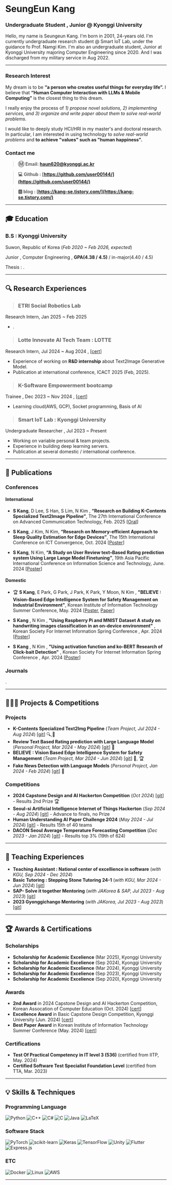 # SeungEun Kang

### Undergraduate Student , Junior @ Kyonggi University

Hello, my name is Seungeun Kang. I'm born in 2001, 24-years old. I'm currently undergraduate research student @ Smart IoT Lab, under the guidance fo Prof. Namgi Kim. I'm also an undergraduate student, Junior at Kyonggi University majoring Computer Engineering since 2020. And I was discharged from my military service in Aug 2022.

---

### Research Interest

My dream is to be **“a person who creates useful things for everyday life”.**
I believe that **“Human Computer Interaction with LLMs & Mobile Computing”** is the closest thing to this dream.

I really enjoy the process of *1) propose novel solutions, 2) implementing services, and 3) organize and write paper about them to solve real-world problems.*

I would like to deeply study HCI/HRI in my master's and doctoral research. In particular, I am interested in using technology to *solve real-world problems* and **to achieve "values" such as "human happiness".** 

### Contact me

> **Ⓜ️ Email:  [haun620@kyonggi.ac.kr](mailto://haun620@kyonggi.ac.kr)**

> **💻 Github : [https://github.com/user00144/](https://github.com/user00144/)**

> **🅱️ blog : [https://kang-se.tistory.com/](https://kang-se.tistory.com/)**

---

## 🎓 Education

### B.S : Kyonggi University

  Suwon, Republic of Korea (*Feb 2020 ~ Feb 2026, expected*)

  Junior , Computer Engineering , **GPA(4.38 / 4.5)**  / in-major(4.40 / 4.5)

  Thesis :  .

---

## 🔍 Research Experiences

> ### ETRI Social Robotics Lab
Research Intern, Jan 2025 ~ Feb 2025
- .

> ### Lotte Innovate AI Tech Team : LOTTE
Research Intern, Jul 2024 ~ Aug 2024 , [[cert](https://drive.google.com/file/d/132eycpiHTdGXByOB5v8aXGL4epZPbzsl/view?usp=sharing)]
- Experience of working on **R&D internship** about Text2Image Generative Model.
- Publication at international conference, ICACT 2025 (Feb, 2025).

> ### K-Software Empowerment bootcamp
Trainee , Dec 2023 ~ Nov 2024 , [[cert](https://drive.google.com/file/d/1FtNgMdNTGpfcQvrChKSklX2go0u1N4gg/view?usp=share_link)]
- Learning cloud(AWS, GCP), Socket programming, Basis of AI

> ### Smart IoT Lab : Kyonggi University
Undergraduate Researcher , Jul 2023 ~ Present
- Working on variable personal & team projects.
- Experience in building deep learning servers.
- Publication at several domestic / international conference.

---

## 📄 Publications

### Conferences

#### International

- **S Kang**, D Lee, S Han, S Lim, N Kim , **“Research on Building K-Contents Specialized Text2Image Pipeline”**, The 27th International Conference on Advanced Communication Technology, Feb. 2025 [[Oral](https://drive.google.com/file/d/1_8JPe2APRXO1FrJSN4mwT1UjvliUPju4/view?usp=sharing)]

- **S Kang**, J Kim, N Kim, **“Research on Memory-efficient Approach to Sleep Quality Estimation for Edge Devices”**, The 15th International Conference on ICT Convergence, Oct. 2024 [[Poster](https://drive.google.com/file/d/1B182B7Tv0vpCtG4L2q94V1-W6TtkZFuw/view?usp=sharing)]

- **S Kang**, N Kim, **“A Study on User Review text–Based Rating prediction system Using Large Lange Model Finetuning”**, 19th Asia Pacific International Conference on Information Science and Technology, June. 2024 [[Poster](https://drive.google.com/file/d/1YLVw6sgjBlaHF4Yyy-IJ7M1FGBALVMTF/view?usp=share_link)]

#### Domestic

- 🏆 **S Kang**, E Park, G Park, J Park, K Park, Y Moon, N Kim , **"BELIEVE : Vision-Based Edge Intelligence System for Safety Management on Industrial Environment"**, Korean Institute of Information Technology Summer Conference, May. 2024 [[Poster](https://drive.google.com/file/d/1HCnWueAUo6fVNVpQvq6ZnHvBQBef_QdA/view?usp=sharing), [Paper](https://www.dbpia.co.kr/journal/articleDetail?nodeId=NODE11825606)]

- **S Kang** , N Kim , **"Using Raspberry Pi and MNIST Dataset A study on handwriting images classification in an on-device environment"** , Korean Society For Internet Information Spring Conference , Apr. 2024 [[Poster](https://drive.google.com/file/d/1BgcvG3kA7U0VI-KQzcHYQqIPO5ovPm3L/view?usp=drive_link)]

- **S Kang** , N Kim , **"Using activation function and ko-BERT Research of Click-bait Detection"** , Korean Society For Internet Information Spring Conference , Apr. 2024 [[Poster](https://drive.google.com/file/d/115gUfmaNk2R9EhooOPKCI5HhTQLJC9ps/view?usp=drive_link)]



### Journals

.

---

## 👨🏻‍💻 Projects & Competitions

### Projects
- **K-Contents Specialized Text2Img Pipeline** (*Team Project, Jul 2024 - Aug 2024*) [[git](https://github.com/user00144/kor_sd)] 🔍,📄 
- **Review Text Based Rating prediction with Large Language Model** (*Personal Project, Mar 2024 - May 2024*) [[git](https://github.com/user00144/rating_prediction_LLM)] 📄
- **BELIEVE : Vision Based Edge Intelligence System for Safety Management** (*Team Project, Mar 2024 - Jun 2024*) [[git](https://github.com/user00144/basic_capstone_BELIEVE_ai_server)] 📄, 🏆
- **Fake News Detection with Language Models** (*Personal Project, Jan 2024 - Feb 2024*) [[git](https://github.com/user00144/fake_news_detection)] 📄

### Competitions
- **2024 Capstone Design and AI Hackerton Competition** (*Oct 2024*) [[git](https://github.com/user00144/deeptector)] - Results 2nd Prize 🏆
- **Seoul-si Artificial Intelligence Internet of Things Hackerton** (*Sep 2024 - Aug 2024*) [[git](https://github.com/user00144/seoul_AIoT_hack)] - Advance to finals, no Prize
- **Human Understanding AI Paper Challenge 2024** (*May 2024 - Jul 2024*) [[git](https://github.com/user00144/2024_ETRI_competition)] - Results 15th of 40 teams
- **DACON Seoul Average Temperature Forecasting Competition** (*Dec 2023 - Jan 2024*) [[git](https://github.com/user00144/dacon_seoul_hack)] - Results top 3% (19th of 624)




---

## 💯 Teaching Experiences

- **Teaching Assistant : National center of excellience in software** (*with KGU, Sep 2024 - Dec 2024*)
- **Basic Tutoring : Stepping Stone Tutoring 24-1** (*with KGU, Mar 2024 - Jun 2024*) [[git](https://github.com/user00144/teachingexp_repo/tree/main/tutor_2024)]
- **SAP- Solve it together Mentoring** (*with JAKorea & SAP, Jul 2023 - Aug 2023*) [[git](https://github.com/user00144/teachingexp_repo/tree/main/SAP)]
- **2023 Gyonggichango Mentoring** (*with JAKorea, Jul 2023 - Aug 2023*) [[git](https://github.com/user00144/teachingexp_repo/tree/main/2023_Gyonggichango)]

---

## 🏆 Awards & Certifications

### Scholarships

- **Scholarship for Academic Excelience** (Mar 2025), Kyonggi University
- **Scholarship for Academic Excelience** (Sep 2024), Kyonggi University
- **Scholarship for Academic Excelience** (Mar 2024), Kyonggi University
- **Scholarship for Academic Excelience** (Sep 2023), Kyonggi University
- **Scholarship for Academic Excelience** (Sep 2020), Kyonggi University



### Awards

- **2nd Award** in 2024 Capstone Design and AI Hackerton Competition, Korean Assocation of Computer Education (Oct. 2024) [[cert](https://drive.google.com/file/d/1BOO_99Dtd_jiV4280dH8FQQM72KtVSuw/view?usp=share_link)] 
- **Excellence Award** in Basic Capstone Design Competition, Kyonggi University (Jun. 2024) [[cert](https://drive.google.com/file/d/1GpCDSyqRyuQ1e7MTC0a2cs0fOk8CWM4X/view?usp=share_link)]
- **Best Paper Award** in Korean Institute of Information Technology Summer Conference (May. 2024) [[cert](https://drive.google.com/file/d/1NDDaFbSefAQRaKR0wxwmUDGoHEc608_h/view?usp=share_link)]

### Certifications

- **Test Of Practical Competency in IT level 3 (536)** (certified from IITP, May. 2024)
- **Certified Software Test Specialist Foundation Level** (certified from TTA, Mar. 2023)


---

## 💡 Skills & Techniques

### Programming Language

![Python](https://img.shields.io/badge/python-3670A0?style=for-the-badge&logo=python&logoColor=ffdd54)
![C++](https://img.shields.io/badge/c++-%2300599C.svg?style=for-the-badge&logo=c%2B%2B&logoColor=white)
![C#](https://img.shields.io/badge/c%23-%23239120.svg?style=for-the-badge&logo=csharp&logoColor=white)
![C](https://img.shields.io/badge/c-%2300599C.svg?style=for-the-badge&logo=c&logoColor=white)
![Java](https://img.shields.io/badge/java-%23ED8B00.svg?style=for-the-badge&logo=openjdk&logoColor=white)
![LaTeX](https://img.shields.io/badge/latex-%23008080.svg?style=for-the-badge&logo=latex&logoColor=white)

### Software Stack

![PyTorch](https://img.shields.io/badge/PyTorch-%23EE4C2C.svg?style=for-the-badge&logo=PyTorch&logoColor=white)
![scikit-learn](https://img.shields.io/badge/scikit--learn-%23F7931E.svg?style=for-the-badge&logo=scikit-learn&logoColor=white)
![Keras](https://img.shields.io/badge/Keras-%23D00000.svg?style=for-the-badge&logo=Keras&logoColor=white)
![TensorFlow](https://img.shields.io/badge/TensorFlow-%23FF6F00.svg?style=for-the-badge&logo=TensorFlow&logoColor=white)
![Unity](https://img.shields.io/badge/unity-%23000000.svg?style=for-the-badge&logo=unity&logoColor=white)
![Flutter](https://img.shields.io/badge/Flutter-%2302569B.svg?style=for-the-badge&logo=Flutter&logoColor=white)
![Express.js](https://img.shields.io/badge/express.js-%23404d59.svg?style=for-the-badge&logo=express&logoColor=%2361DAFB)

### ETC
![Docker](https://img.shields.io/badge/docker-%230db7ed.svg?style=for-the-badge&logo=docker&logoColor=white)
![Linux](https://img.shields.io/badge/Linux-FCC624?style=for-the-badge&logo=linux&logoColor=black)
![AWS](https://img.shields.io/badge/AWS-%23FF9900.svg?style=for-the-badge&logo=amazon-aws&logoColor=white)


---
